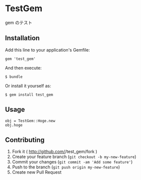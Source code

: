 # TestGem

gem のテスト

## Installation

Add this line to your application's Gemfile:

    gem 'test_gem'

And then execute:

    $ bundle

Or install it yourself as:

    $ gem install test_gem

## Usage

    obj = TestGem::Hoge.new
    obj.hoge

## Contributing

1. Fork it ( http://github.com/<my-github-username>/test_gem/fork )
2. Create your feature branch (`git checkout -b my-new-feature`)
3. Commit your changes (`git commit -am 'Add some feature'`)
4. Push to the branch (`git push origin my-new-feature`)
5. Create new Pull Request
